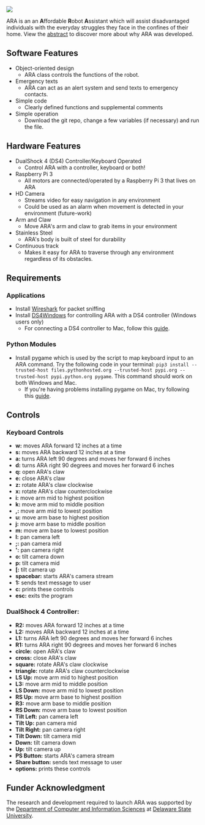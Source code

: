 [<img src = https://uploads-ssl.webflow.com/5d3ca6f373102c5f1ec0740c/5dba2b904bc6349f3398b283_ara-logo.png>](https://www.akizzlebrand.com/ara)

ARA is an an **A**ffordable **R**obot **A**ssistant which will assist disadvantaged individuals 
with the everyday struggles they face in the confines of their home. View the 
[abstract](https://www.dropbox.com/s/7nufchlxttsa6s7/Affordable%20Robot%20Assistant%20Abstract.pdf?dl=0) 
to discover more about why ARA was developed.

## Software Features
 * Object-oriented design
    - ARA class controls the functions of the robot.
 * Emergency texts
    - ARA can act as an alert system and send texts to emergency contacts.
 * Simple code
    - Clearly defined functions and supplemental comments
 * Simple operation
    - Download the git repo, change a few variables (if necessary) and run the file.
    
## Hardware Features
 * DualShock 4 (DS4) Controller/Keyboard Operated
    - Control ARA with a controller, keyboard or both!
 * Raspberry Pi 3
    - All motors are connected/operated by a Raspberry Pi 3 that lives on ARA
 * HD Camera
    - Streams video for easy navigation in any environment
    - Could be used as an alarm when movement is detected in your environment 
    (future-work)
 * Arm and Claw
    - Move ARA's arm and claw to grab items in your environment
 * Stainless Steel
    - ARA's body is built of steel for durability
 * Continuous track
    - Makes it easy for ARA to traverse through any environment regardless of
    its obstacles.
    
## Requirements
### Applications
* Install [Wireshark](https://www.wireshark.org/download.html) for packet sniffing
* Install [DS4Windows](https://github.com/Jays2Kings/DS4Windows/releases) for controlling ARA with a DS4 controller
 (Windows users only)
    - For connecting a DS4 controller to Mac, follow this
    [guide](https://www.macworld.co.uk/how-to/mac/use-ps4-xbox-controller-mac-3626259/).
### Python Modules
* Install pygame which is used by the script to map keyboard input to an ARA command. Try the following code in your
terminal:
`pip3 install --trusted-host files.pythonhosted.org --trusted-host pypi.org --trusted-host pypi.python.org pygame`. This
command should work on both Windows and Mac.
    - If you're having problems installing pygame on Mac, try following this
     [guide](https://nostarch.com/download/Teach_Your_Kids_to_Code_InstallingPygame_MacLinux.pdf).
 
 ## Controls
 ### Keyboard Controls
  * **w:** moves ARA forward 12 inches at a time
  * **s:** moves ARA backward 12 inches at a time
  * **a:** turns ARA left 90 degrees and moves her forward 6 inches
  * **d:** turns ARA right 90 degrees and moves her forward 6 inches
  * **q:** open ARA's claw
  * **e:** close ARA's claw
  * **z:** rotate ARA's claw clockwise
  * **x:** rotate ARA's claw counterclockwise
  * **i:** move arm mid to highest position
  * **k:** move arm mid to middle position
  * **,:** move arm mid to lowest position
  * **u:** move arm base to highest position
  * **j:** move arm base to middle position
  * **m:** move arm base to lowest position
  * **l:** pan camera left
  * **;:** pan camera mid
  * **':** pan camera right
  * **o:** tilt camera down
  * **p:** tilt camera mid
  * **[:** tilt camera up
  * **spacebar:** starts ARA's camera stream
  * **1:** sends text message to user
  * **c:** prints these controls
  * **esc:** exits the program
   
 ### DualShock 4 Controller: 
* **R2:** moves ARA forward 12 inches at a time
* **L2:** moves ARA backward 12 inches at a time
* **L1:** turns ARA left 90 degrees and moves her forward 6 inches
* **R1:** turns ARA right 90 degrees and moves her forward 6 inches
* **circle:** open ARA's claw
* **cross:** close ARA's claw
* **square:** rotate ARA's claw clockwise
* **triangle:** rotate ARA's claw counterclockwise
* **LS Up:** move arm mid to highest position
* **L3:** move arm mid to middle position
* **LS Down:** move arm mid to lowest position
* **RS Up:** move arm base to highest position
* **R3:** move arm base to middle position
* **RS Down:** move arm base to lowest position
* **Tilt Left:** pan camera left
* **Tilt Up:** pan camera mid
* **Tilt Right:** pan camera right
* **Tilt Down:** tilt camera mid
* **Down:** tilt camera down
* **Up:** tilt camera up
* **PS Button:** starts ARA's camera stream
* **Share button:** sends text message to user
* **options:** prints these controls

## Funder Acknowledgment
The research and development required to launch ARA was supported by the 
[Department of Computer and Information Sciences](https://cast.desu.edu/departments/computer-information-sciences)
at [Delaware State University](https://www.desu.edu/).